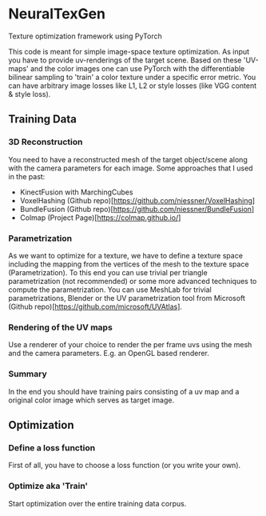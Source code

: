 # NeuralTexGen
Texture optimization framework using PyTorch


This code is meant for simple image-space texture optimization.
As input you have to provide uv-renderings of the target scene.
Based on these 'UV-maps' and the color images one can use PyTorch with the differentiable bilinear sampling to 'train' a color texture under a specific error metric.
You can have arbitrary image losses like L1, L2 or style losses (like VGG content & style loss).

## Training Data
### 3D Reconstruction
You need to have a reconstructed mesh of the target object/scene along with the camera parameters for each image.
Some approaches that I used in the past:
- KinectFusion with MarchingCubes
- VoxelHashing (Github repo)[https://github.com/niessner/VoxelHashing]
- BundleFusion (Github repo)[https://github.com/niessner/BundleFusion]
- Colmap (Project Page)[https://colmap.github.io/]

### Parametrization
As we want to optimize for a texture, we have to define a texture space including the mapping from the vertices of the mesh to the texture space (Parametrization).
To this end you can use trivial per triangle parametrization (not recommended) or some more advanced techniques to compute the parametrization.
You can use MeshLab for trivial parametrizations, Blender or the UV parametrization tool from Microsoft (Github repo)[https://github.com/microsoft/UVAtlas].

### Rendering of the UV maps
Use a renderer of your choice to render the per frame uvs using the mesh and the camera parameters.
E.g. an OpenGL based renderer.

### Summary
In the end you should have training pairs consisting of a uv map and a original color image which serves as target image.

## Optimization

### Define a loss function
First of all, you have to choose a loss function (or you write your own).

### Optimize aka 'Train'
Start optimization over the entire training data corpus.


